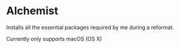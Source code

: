 Alchemist
=========
Installs all the essential packages required by me during a reformat.

Currently only supports macOS (OS X)
